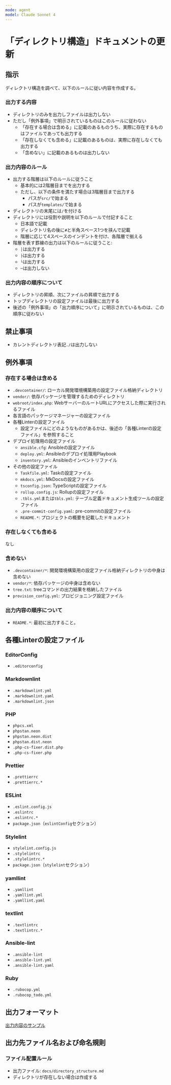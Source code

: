 ```yaml
---
mode: agent
model: Claude Sonnet 4
---
```

「ディレクトリ構造」ドキュメントの更新
=========================

指示
-------------------------

ディレクトリ構造を調べて、以下のルールに従い内容を作成する。

### 出力する内容

- ディレクトリのみを出力しファイルは出力しない
- ただし「例外事項」で明示されているものはこのルールに従わない
    - 「存在する場合は含める」に記載のあるものうち、実際に存在するものはファイルであっても出力する
    - 「存在しなくても含める」に記載のあるものは、実際に存在しなくても出力する
    - 「含めない」に記載のあるものは出力しない

### 出力内容のルール

- 出力する階層は以下のルールに従うこと
    - 基本的には2階層目までを出力する
    - ただし、以下の条件を満たす場合は3階層目まで出力する
        - パスが`src/`で始まる
        - パスが`templates/`で始まる
- ディレクトリの末尾には`/`を付ける
- ディレクトリには役割や説明を以下のルールで付記すること
    - 日本語で記載
    - ディレクトリ名の後に`#`と半角スペース1つを挟んで記載
    - 階層に応じて4スペースのインデントを付け、各階層で揃える
- 階層を表す罫線の出力は以下のルールに従うこと:
    - `│`は出力する
    - `├`は出力する
    - `└`は出力する
    - `─`は出力しない

### 出力内容の順序について

- ディレクトリの昇順、次にファイルの昇順で出力する
- トップディレクトリの設定ファイルは最後に出力する
- 後述の「例外事項」の「出力順序について」に明示されているものは、この順序に従わない

禁止事項
-------------------------

- カレントディレクトリ表記`./`は出力しない

例外事項
-------------------------

### 存在する場合は含める

- `.devcontainer/`: ローカル開発環境構築用の設定ファイル格納ディレクトリ
- `vendor/`: 依存パッケージを管理するためのディレクトリ
- `webroot/index.php`: WebサーバーのルートURLにアクセスした際に実行されるファイル
- 各言語のパッケージマネージャーの設定ファイル
- 各種Linterの設定ファイル
    - 設定ファイルにどのようなものがあるかは、後述の「各種Linterの設定ファイル」を参照すること
- デプロイ処理用の設定ファイル
    - `ansible.cfg`: Ansibleの設定ファイル
    - `deploy.yml`: Ansibleのデプロイ処理用Playbook
    - `inventory.yml`: Ansibleのインベントリファイル
- その他の設定ファイル
    - `Taskfile.yml`: Taskの設定ファイル
    - `mkdocs.yml`: MkDocsの設定ファイル
    - `tsconfig.json`: TypeScriptの設定ファイル
    - `rollup.config.js`: Rollupの設定ファイル
    - `.tbls.yml`または`tbls.yml`: テーブル定義ドキュメント生成ツールの設定ファイル
    - `.pre-commit-config.yaml`: pre-commitの設定ファイル
    - `README.*`: プロジェクトの概要を記載したドキュメント

### 存在しなくても含める

なし

### 含めない

- `.devcontainer/*`: 開発環境構築用の設定ファイル格納ディレクトリの中身は含めない
- `vendor/*`: 依存パッケージの中身は含めない
- `tree.txt`: treeコマンドの出力結果を格納したファイル
- `provision_config.yml`: プロビジョニング設定ファイル

### 出力内容の順序について

- `README.*`: 最初に出力すること。

各種Linterの設定ファイル
-------------------------

### EditorConfig

- `.editorconfig`

### Markdownlint

- `.markdownlint.yml`
- `.markdownlint.yaml`
- `.markdownlint.json`

### PHP

- `phpcs.xml`
- `phpstan.neon`
- `phpstan.neon.dist`
- `phpstan.dist.neon`
- `.php-cs-fixer.dist.php`
- `.php-cs-fixer.php`

### Prettier

- `.prettierrc`
- `.prettierrc.*`

### ESLint

- `.eslint.config.js`
- `.eslintrc`
- `.eslintrc.*`
- `package.json`（`eslintConfig`セクション）

### Stylelint

- `stylelint.config.js`
- `.stylelintrc`
- `.stylelintrc.*`
- `package.json`（`stylelint`セクション）

### yamllint

- `.yamllint`
- `.yamllint.yml`
- `.yamllint.yaml`

### textlint

- `.textlintrc`
- `.textlintrc.*`

### Ansible-lint

- `.ansible-lint`
- `.ansible-lint.yml`
- `.ansible-lint.yaml`

### Ruby

- `.rubocop.yml`
- `.rubocop_todo.yml`

出力フォーマット
-------------------------

[出力内容のサンプル](../examples/doc_directory_structure.md)

出力先ファイル名および命名規則
-------------------------

### ファイル配置ルール

- 出力ファイル: `docs/directory_structure.md`
- ディレクトリが存在しない場合は作成する
